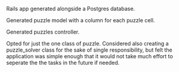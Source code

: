 Rails app generated alongside a Postgres database.

Generated puzzle model with a column for each puzzle cell.

Generated puzzles controller.

Opted for just the one class of puzzle. Considered also creating a puzzle_solver class for the sake of single responsibility, but felt the application was simple enough that it would not take much effort to seperate the the tasks in the future if needed.




